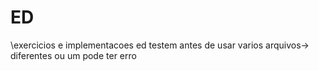 # ED
\exercicios e implementacoes ed
testem antes de usar
varios arquivos-> diferentes ou um pode ter erro
